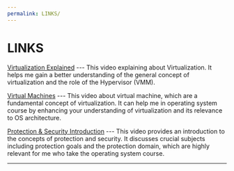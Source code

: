 ```yaml
---
permalink: LINKS/
---
```


# LINKS

[Virtualization Explained](https://www.youtube.com/watch?v=FZR0rG3HKIk&ab_channel=IBMTechnology) ---
This video explaining about Virtualization. 
It helps me gain a better understanding of the general concept of virtualization and the role of the Hypervisor (VMM).

[Virtual Machines](https://www.youtube.com/watch?v=daDbY2iDmU0&t=515s&ab_channel=NesoAcademy) ---
This video about virtual machine, which are a fundamental concept of virtualization.
It can help me in operating system course by enhancing your understanding of virtualization and its relevance to OS architecture.

[Protection & Security Introduction](https://www.youtube.com/watch?v=uFIzD1k5S5U&ab_channel=EasyEngineeringClasses) ---
This video provides an introduction to the concepts of protection and security. It discusses crucial subjects including protection goals and the protection domain, which are highly relevant for me who take the operating system course.
<br>
<hr>
